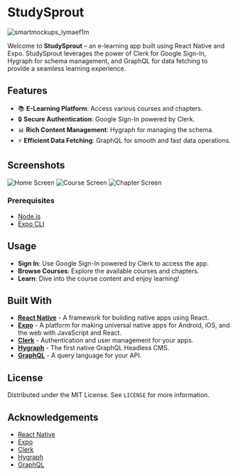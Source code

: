 # StudySprout

![smartmockups_lymaef1m](https://github.com/user-attachments/assets/7790aab7-51aa-44c0-b0e3-78eec55a20d5)



Welcome to **StudySprout** – an e-learning app built using React Native and Expo. StudySprout leverages the power of Clerk for Google Sign-In, Hygraph for schema management, and GraphQL for data fetching to provide a seamless learning experience.

## Features

- 📚 **E-Learning Platform**: Access various courses and chapters.
- 🔒 **Secure Authentication**: Google Sign-In powered by Clerk.
- 📊 **Rich Content Management**: Hygraph for managing the schema.
- ⚡ **Efficient Data Fetching**: GraphQL for smooth and fast data operations.

## Screenshots

<!-- Add some screenshots of your app here -->
![Home Screen](path_to_home_screen_image)
![Course Screen](path_to_course_screen_image)
![Chapter Screen](path_to_chapter_screen_image)

### Prerequisites

- [Node.js](https://nodejs.org/)
- [Expo CLI](https://docs.expo.dev/get-started/installation/)

## Usage

- **Sign In**: Use Google Sign-In powered by Clerk to access the app.
- **Browse Courses**: Explore the available courses and chapters.
- **Learn**: Dive into the course content and enjoy learning!

## Built With

- **[React Native](https://reactnative.dev/)** - A framework for building native apps using React.
- **[Expo](https://expo.dev/)** - A platform for making universal native apps for Android, iOS, and the web with JavaScript and React.
- **[Clerk](https://clerk.dev/)** - Authentication and user management for your apps.
- **[Hygraph](https://hygraph.com/)** - The first native GraphQL Headless CMS.
- **[GraphQL](https://graphql.org/)** - A query language for your API.

## License

Distributed under the MIT License. See `LICENSE` for more information.

## Acknowledgements

- [React Native](https://reactnative.dev/)
- [Expo](https://expo.dev/)
- [Clerk](https://clerk.dev/)
- [Hygraph](https://hygraph.com/)
- [GraphQL](https://graphql.org/)
